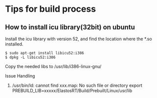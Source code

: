 # Tips for build process

## How to install icu library(32bit) on ubuntu

Install the icu library with version 52, and find the location where the *.so installed.
```
$ sudo apt-get install libicu52:i386
$ dpkg -L libicu52:i386
```
Copy the needed libs to /usr/lib/i386-linux-gnu/


Issue Handling
1. /usr/bin/ld: cannot find xxx.map: No such file or directory
    export PREBUILD_LIB=xxxxx/ElastosRT/Build/Prebuilt/Linux/usr/lib
